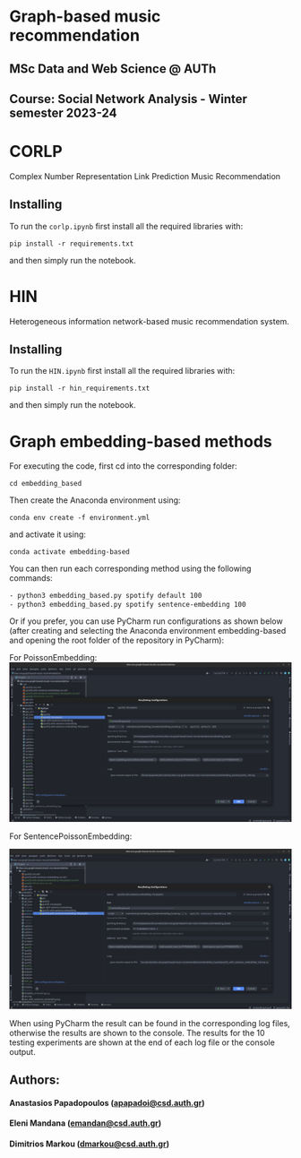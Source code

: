 # Graph-based music recommendation

## MSc Data and Web Science @ AUTh

## Course: Social Network Analysis - Winter semester 2023-24

# CORLP
Complex Number Representation Link Prediction Music Recommendation 
## Installing 
To run the ```corlp.ipynb``` first install all the required libraries with:

```
pip install -r requirements.txt
```
and then simply run the notebook.

# HIN

Heterogeneous information network-based music recommendation system.

## Installing

To run the ```HIN.ipynb``` first install all the required libraries with:

```
pip install -r hin_requirements.txt
```
and then simply run the notebook.

# Graph embedding-based methods

For executing the code, first cd into the corresponding folder:

```
cd embedding_based
```

Then create the Anaconda environment using:

```
conda env create -f environment.yml
```

and activate it using:

```
conda activate embedding-based
```

You can then run each corresponding method using the following commands:

```
- python3 embedding_based.py spotify default 100
- python3 embedding_based.py spotify sentence-embedding 100
```

Or if you prefer, you can use PyCharm run configurations as shown below (after creating and selecting the Anaconda environment embedding-based and opening the root folder of the repository in PyCharm):

For PoissonEmbedding:
![Default method](./embedding_based/spotify_default_run_configuration_screenshot.png)

For SentencePoissonEmbedding:

![Sentence Poisson](./embedding_based/spotify_sentence_run_configuration_screenshot.png)

When using PyCharm the result can be found in the corresponding log files, otherwise the results are shown to the console. The results for the 10 testing experiments are shown at the end of each log file or the console output.
## **Authors:**

#### Anastasios Papadopoulos ([apapadoi@csd.auth.gr](mailto:apapadoi@csd.auth.gr))

#### Eleni Mandana ([emandan@csd.auth.gr](mailto:emandan@csd.auth.gr))

#### Dimitrios Markou ([dmarkou@csd.auth.gr](mailto:dmarkou@csd.auth.gr))
